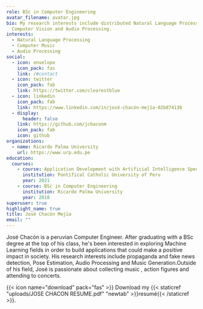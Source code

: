 ```yaml
---
role: BSc in Computer Engineering
avatar_filename: avatar.jpg
bio: My research interests include distributed Natural Language Processing,
  Computer Vision and Audio Processing.
interests:
  - Natural Language Processing
  - Computer Music
  - Audio Processing
social:
  - icon: envelope
    icon_pack: fas
    link: /#contact
  - icon: twitter
    icon_pack: fab
    link: https://twitter.com/clearestblue
  - icon: linkedin
    icon_pack: fab
    link: https://www.linkedin.com/in/josé-chacón-mejía-02b874136
  - display:
      header: false
    link: https://github.com/jchaconm
    icon_pack: fab
    icon: github
organizations:
  - name: Ricardo Palma University
    url: https://www.urp.edu.pe
education:
  courses:
    - course: Application Development with Artificial Intelligence Specialization
      institution: Pontifical Catholic University of Peru
      year: 2021
    - course: BSc in Computer Engineering
      institution: Ricardo Palma University
      year: 2018
superuser: true
highlight_name: true
title: José Chacón Mejía
email: ""
---
```

José Chacón is a peruvian Computer Engineer. After graduating with a BSc degree at the top of his class, he's been interested in exploring Machine Learning fields in order to build applications that could make a positive impact in society. His research interests include propaganda and fake news detection, Pose Estimation, Audio Processing and Music Generation.Outside of his field, José is passionate about collecting music , action figures and attending to concerts. 


{{< icon name="download" pack="fas" >}} Download my {{< staticref "uploads/JOSE CHACON RESUME.pdf" "newtab" >}}resumé{{< /staticref >}}.
